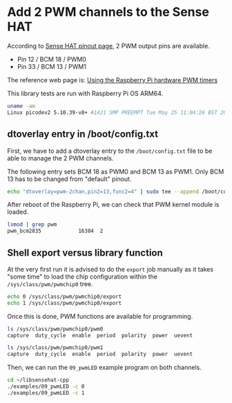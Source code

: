 # Add 2 PWM channels to the Sense HAT

According to [Sense HAT pinout page](https://en.pinout.xyz/pinout/sense_hat), 2
PWM output pins are available.

* Pin 12 / BCM 18 / PWM0
* Pin 33 / BCM 13 / PWM1

The reference web page is: [Using the Raspberry Pi hardware PWM timers](https://jumpnowtek.com/rpi/Using-the-Raspberry-Pi-Hardware-PWM-timers.html)

This library tests are run with Raspberry Pi OS ARM64.

```bash
uname -am
Linux picodev2 5.10.39-v8+ #1421 SMP PREEMPT Tue May 25 11:04:26 BST 2021 aarch64 GNU/Linux
```

## dtoverlay entry in /boot/config.txt

First, we have to add a dtoverlay entry to the `/boot/config.txt` file to be
able to manage the 2 PWM channels.

The following entry sets BCM 18 as PWM0 and BCM 13 as PWM1. Only BCM 13 has to
be changed from "default" pinout.

```bash
echo "dtoverlay=pwm-2chan,pin2=13,func2=4" | sudo tee --append /boot/config.txt
```

After reboot of the Raspberry Pi, we can check that PWM kernel module is loaded.

```bash
lsmod | grep pwm
pwm_bcm2835            16384  2
```

## Shell export versus library function

At the very first run it is advised to do the `export` job manually as it takes
"some time" to load the chip configuration within the `/sys/class/pwm/pwmchip0`
tree.

```bash
echo 0 /sys/class/pwm/pwmchip0/export
echo 1 /sys/class/pwm/pwmchip0/export
```

Once this is done, PWM functions are available for programming.

```bash
ls /sys/class/pwm/pwmchip0/pwm0
capture  duty_cycle  enable  period  polarity  power  uevent

ls /sys/class/pwm/pwmchip0/pwm1
capture  duty_cycle  enable  period  polarity  power  uevent
```

Then, we can run the `09_pwmLED` example program on both channels.

```bash
cd ~/libsensehat-cpp
./examples/09_pwmLED -c 0
./examples/09_pwmLED -c 1
```
